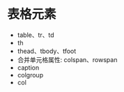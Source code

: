 # 表格元素
- table、tr、td
- th
- thead、tbody、tfoot
- 合并单元格属性: colspan、rowspan
- caption
- colgroup
- col
